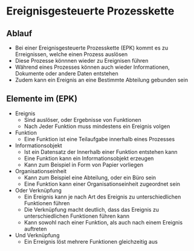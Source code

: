 # Ereignisgesteuerte Prozesskette
## Ablauf
- Bei einer Ereignisgesteuerte Prozesskette (EPK) kommt es zu Erreignissen, welche einen Prozess auslösen
- Diese Prozesse könnnen wieder zu Ereignisen führen
- Während eines Prozesses können auch wieder Informationen, Dokumente oder andere Daten entstehen
- Zudem kann ein Ereignis an eine Bestimmte Abteilung gebunden sein
## Elemente im (EPK)
- Ereignis
	- Sind auslöser, oder Ergebnisse von Funktionen
	- Nach Jeder Funktion muss mindestens ein Ereignis volgen
- Funktion
	- Eine Funktion ist eine Teilaufgabe innerhalb eines Prozesses
- Informationsobjekt
	- Ist ein Datensatz der Innerhalb einer Funktion entstehen kann
	- Eine Funktion kann ein Informationsobjekt erzeugen
	- Kann zum Beispiel in Form von Papier vorliegen
- Organisationseinheit
	- Kann zum Beispiel eine Abteilung, oder ein Büro sein
	- Eine Funktion kann einer Organisationseinheit zugeordnet sein
- Oder Verknüpfung
	- Ein Ereignis kann je nach Art des Ereignis zu unterschiedlichen Funktionen führen
	- Die Verknüpfung macht deutlich, dass das Ereignis zu unterschiedlichen Funktionen führen kann
	- Kann sowohl nach einer Funktion, als auch nach einem Ereignis auftreten
- Und Verknüpfung
	- Ein Erreignis löst mehrere Funktionen gleichzeitig aus
